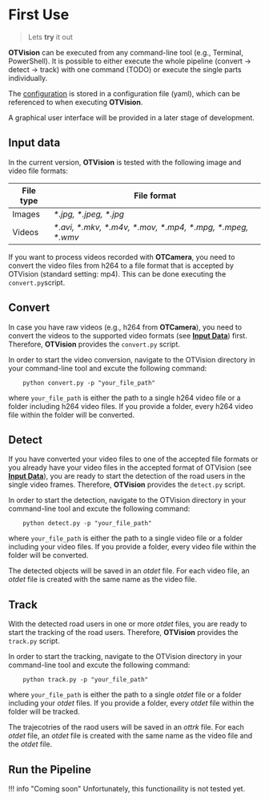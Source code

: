 # First Use

> Lets **try** it out

**OTVision** can be executed from any command-line tool (e.g., Terminal, PowerShell). It is possible to either execute the whole pipeline (convert -> detect -> track) with one command (TODO) or execute the single parts individually.

The [configuration](../configuration) is stored in a configuration file (yaml), which can be referenced to when executing **OTVision**.

A graphical user interface will be provided in a later stage of development.

## Input data

In the current version, **OTVision** is tested with the following image and video file formats:

| File type   | File format                          |
| ----------- | ------------------------------------ |
| Images      | *\*.jpg,  \*.jpeg, \*.jpg*           |
| Videos      | *\*.avi, \*.mkv, \*.m4v, \*.mov, \*.mp4, \*.mpg, \*.mpeg, \*.wmv* |

If you want to process videos recorded with **OTCamera**, you need to convert the video files from h264 to a file format that is accepted by OTVision (standard setting: mp4). This can be done executing the `convert.py`script.

## Convert

In case you have raw videos (e.g., h264 from **OTCamera**), you need to convert the videos to the supported video formats (see [**Input Data**](../firstuse/#input-data)) first. Therefore, **OTVision** provides the `convert.py` script.

In order to start the video conversion, navigate to the OTVision directory in your command-line tool and excute the following command:

``` text
    python convert.py -p "your_file_path"
```

where `your_file_path` is either the path to a single h264 video file or a folder including h264 video files. If you provide a folder, every h264 video file within the folder will be converted.

## Detect

If you have converted your video files to one of the accepted file formats or you already have your video files in the accepted format of OTVision (see [**Input Data**](../firstuse/#input-data)), you are ready to start the detection of the road users in the single video frames. Therefore, **OTVision** provides the `detect.py` script.

In order to start the detection, navigate to the OTVision directory in your command-line tool and excute the following command:

``` text
    python detect.py -p "your_file_path"
```

where `your_file_path` is either the path to a single video file or a folder including your video files. If you provide a folder, every video file within the folder will be converted.

The detected objects will be saved in an *otdet* file. For each video file, an *otdet* file is created with the same name as the video file.

## Track

With the detected road users in one or more *otdet* files, you are ready to start the tracking of the road users. Therefore, **OTVision** provides the `track.py` script.

In order to start the tracking, navigate to the OTVision directory in your command-line tool and excute the following command:

``` text
    python track.py -p "your_file_path"
```

where `your_file_path` is either the path to a single *otdet* file or a folder including your *otdet* files. If you provide a folder, every *otdet* file within the folder will be tracked.

The trajecotries of the raod users will be saved in an *ottrk* file. For each *otdet* file, an *otdet* file is created with the same name as the video file and the *otdet* file.

## Run the Pipeline

!!! info "Coming soon"
    Unfortunately, this functionaility is not tested yet.
